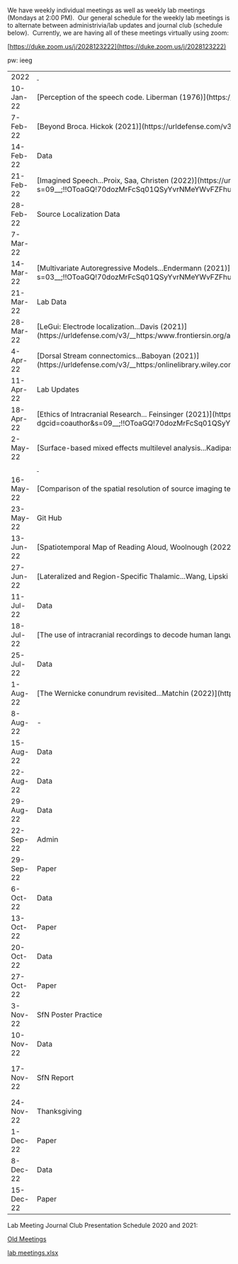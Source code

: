 We have weekly individual meetings as well as weekly lab meetings (Mondays at 2:00 PM).  Our general schedule for the weekly lab meetings is to alternate between administrivia/lab updates and journal club (schedule below).  Currently, we are having all of these meetings virtually using zoom:

[https://duke.zoom.us/j/2028123222](https://duke.zoom.us/j/2028123222)

pw: ieeg

<table border="0">

<tbody>

<tr>

<td>2022</td>

<td><span style="text-decoration:underline;"> </span></td>

<td> </td>

</tr>

<tr>

<td>10-Jan-22</td>

<td>[Perception of the speech code. Liberman (1976)](https://blogs.umass.edu/jkingstn/files/2013/12/liberman-etal-1967-psych-rev-74-6-431.pdf)</td>

<td>Aaron</td>

</tr>

<tr>

<td>7-Feb-22</td>

<td>[Beyond Broca. Hickok (2021)](https://urldefense.com/v3/__https:/psyarxiv.com/tewna/__;!!OToaGQ!70dozMrFcSq01QSyYvrNMeYWvFZFhugndrSPG9QNB9lzHGZyqz19RhzgzRtxRfPYHSs$)</td>

<td>Aidan</td>

</tr>

<tr>

<td>14-Feb-22</td>

<td>Data</td>

<td>Greg</td>

</tr>

<tr>

<td>21-Feb-22</td>

<td>[Imagined Speech...Proix, Saa, Christen (2022)](https://urldefense.com/v3/__https:/www.nature.com/articles/s41467-021-27725-3?s=09__;!!OToaGQ!70dozMrFcSq01QSyYvrNMeYWvFZFhugndrSPG9QNB9lzHGZyqz19RhzgzRtxn6w2bVE$)</td>

<td>Aaron</td>

</tr>

<tr>

<td>28-Feb-22</td>

<td>Source Localization Data</td>

<td>Aidan</td>

</tr>

<tr>

<td>7-Mar-22</td>

<td> </td>

<td>Kumar</td>

</tr>

<tr>

<td>14-Mar-22</td>

<td>[Multivariate Autoregressive Models...Endermann (2021)](https://urldefense.com/v3/__https:/www.biorxiv.org/content/10.1101/2021.12.01.470804v1?s=03__;!!OToaGQ!70dozMrFcSq01QSyYvrNMeYWvFZFhugndrSPG9QNB9lzHGZyqz19RhzgzRtx_c8EiCA$)</td>

<td>Kumar</td>

</tr>

<tr>

<td>21-Mar-22</td>

<td>Lab Data</td>

<td>Kumar</td>

</tr>

<tr>

<td>28-Mar-22</td>

<td>[LeGui: Electrode localization...Davis (2021)](https://urldefense.com/v3/__https:/www.frontiersin.org/articles/10.3389/fnins.2021.769872/full__;!!OToaGQ!70dozMrFcSq01QSyYvrNMeYWvFZFhugndrSPG9QNB9lzHGZyqz19RhzgzRtxA_LkJ4E$)</td>

<td>Palee</td>

</tr>

<tr>

<td>4-Apr-22</td>

<td>[Dorsal Stream connectomics...Baboyan (2021)](https://urldefense.com/v3/__https:/onlinelibrary.wiley.com/doi/full/10.1002/hbm.25647__;!!OToaGQ!70dozMrFcSq01QSyYvrNMeYWvFZFhugndrSPG9QNB9lzHGZyqz19RhzgzRtxVJegcm0$)</td>

<td>Greg</td>

</tr>

<tr>

<td>11-Apr-22</td>

<td>Lab Updates</td>

<td>All</td>

</tr>

<tr>

<td>18-Apr-22</td>

<td>[Ethics of Intracranial Research... Feinsinger (2021)](https://urldefense.com/v3/__https:/www.sciencedirect.com/science/article/pii/S0896627321009491?dgcid=coauthor&s=09__;!!OToaGQ!70dozMrFcSq01QSyYvrNMeYWvFZFhugndrSPG9QNB9lzHGZyqz19RhzgzRtxttyexmQ$)</td>

<td>Anna</td>

</tr>

<tr>

<td>2-May-22</td>

<td>[Surface-based mixed effects multilevel analysis...Kadipasaoglua (2014)](https://www.sciencedirect.com/science/article/pii/S1053811914005783?via%3Dihub)</td>

<td>Kumar</td>

</tr>

<tr>

<td> </td>

<td><span style="text-decoration:underline;"> </span></td>

<td>- </td>

</tr>

<tr>

<td>16-May-22</td>

<td>[Comparison of the spatial resolution of source imaging techniques...Hederich (2017)](https://www.sciencedirect.com/science/article/pii/S1053811917304913)</td>

<td>Aidan</td>

</tr>

<tr>

<td>23-May-22</td>

<td>Git Hub</td>

<td>Aaron</td>

</tr>

<tr>

<td>13-Jun-22</td>

<td>[Spatiotemporal Map of Reading Aloud, Woolnough (2022)](https://www.jneurosci.org/content/early/2022/05/27/JNEUROSCI.2324-21.2022)</td>

<td>Daniel</td>

</tr>

<tr>

<td>27-Jun-22</td>

<td>[<span style="font-size:100%;">Lateralized and Region-Specific Thalamic...Wang, Lipski (2022)</span>](https://www.jneurosci.org/content/42/15/3228)</td>

<td>Greg</td>

</tr>

<tr>

<td>11-Jul-22</td>

<td>Data</td>

<td>Kristina</td>

</tr>

<tr>

<td>18-Jul-22</td>

<td>[<span style="font-size:100%;">The use of intracranial recordings to decode human language... Martin (2016)</span>](https://www.sciencedirect.com/science/article/pii/S0093934X15301243?via%3Dihub)</td>

<td>Kassie</td>

</tr>

<tr>

<td>25-Jul-22</td>

<td>Data </td>

<td>Aaron</td>

</tr>

<tr>

<td>1-Aug-22</td>

<td>[<span style="font-size:100%;">The Wernicke conundrum revisited...Matchin (2022)</span>](https://academic.oup.com/brain/advance-article/doi/10.1093/brain/awac219/6612697)</td>

<td>Kristina</td>

</tr>

<tr>

<td>8-Aug-22</td>

<td>- </td>

<td>No Meeting</td>

</tr>

<tr>

<td>15-Aug-22</td>

<td>Data </td>

<td>Kristina</td>

</tr>

<tr>

<td>22-Aug-22</td>

<td>Data </td>

<td>Aidan</td>

</tr>

<tr>

<td>29-Aug-22</td>

<td>Data </td>

<td>Zac</td>

</tr>

<tr>

<td>22-Sep-22</td>

<td>Admin </td>

<td>Greg</td>

</tr>

<tr>

<td>29-Sep-22</td>

<td>Paper</td>

<td>Kumar</td>

</tr>

<tr>

<td>6-Oct-22</td>

<td>Data</td>

<td>Aidan</td>

</tr>

<tr>

<td>13-Oct-22</td>

<td>Paper</td>

<td>Zac</td>

</tr>

<tr>

<td>20-Oct-22</td>

<td>Data</td>

<td>Aaron</td>

</tr>

<tr>

<td>27-Oct-22</td>

<td>Paper</td>

<td>Ian</td>

</tr>

<tr>

<td>3-Nov-22</td>

<td>SfN Poster Practice</td>

<td>Aaron, Aidan, Kumar</td>

</tr>

<tr>

<td>10-Nov-22</td>

<td>Data</td>

<td>Ian</td>

</tr>

<tr>

<td>17-Nov-22</td>

<td>SfN Report</td>

<td>Aaron, Aidan, Kumar, Greg</td>

</tr>

<tr>

<td>24-Nov-22</td>

<td>Thanksgiving</td>

<td>No Meeting</td>

</tr>

<tr>

<td>1-Dec-22</td>

<td>Paper</td>

<td>Brooke</td>

</tr>

<tr>

<td>8-Dec-22</td>

<td>Data</td>

<td>Kassie</td>

</tr>

<tr>

<td>15-Dec-22</td>

<td>Paper</td>

<td>Alice</td>

</tr>

</tbody>

</table>

Lab Meeting Journal Club Presentation Schedule 2020 and 2021:

[Old Meetings](/Old%20Meetings)

<div>

[lab meetings.xlsx](/w/file/149485092/lab%20meetings.xlsx)

</div>